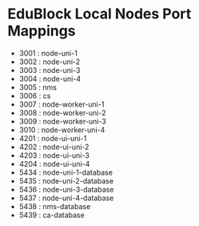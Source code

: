 # EduBlock Local Nodes Port Mappings

- 3001 : node-uni-1
- 3002 : node-uni-2
- 3003 : node-uni-3
- 3004 : node-uni-4
- 3005 : nms
- 3006 : cs
- 3007 : node-worker-uni-1
- 3008 : node-worker-uni-2
- 3009 : node-worker-uni-3
- 3010 : node-worker-uni-4
- 4201 : node-ui-uni-1
- 4202 : node-ui-uni-2
- 4203 : node-ui-uni-3
- 4204 : node-ui-uni-4
- 5434 : node-uni-1-database
- 5435 : node-uni-2-database
- 5436 : node-uni-3-database
- 5437 : node-uni-4-database
- 5438 : nms-database
- 5439 : ca-database
